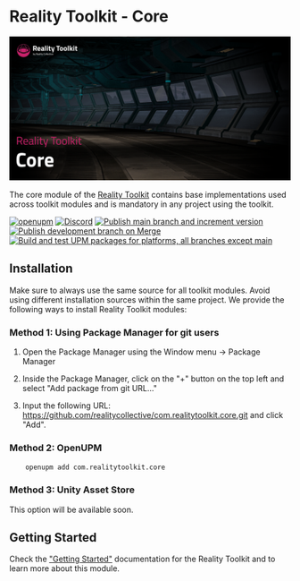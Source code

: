 # Reality Toolkit - Core

![com.realitytoolkit.core](https://github.com/realitycollective/realitycollective.logo/blob/main/RealityToolkit/RepoBanners/com.realitytoolkit.core.png?raw=true)

The core module of the [Reality Toolkit](https://www.realitytoolkit.io/) contains base implementations used across toolkit modules and is mandatory in any project using the toolkit.

[![openupm](https://img.shields.io/npm/v/com.realitytoolkit.core?label=openupm&registry_uri=https://package.openupm.com)](https://openupm.com/packages/com.realitytoolkit.core/) [![Discord](https://img.shields.io/discord/597064584980987924.svg?label=&logo=discord&logoColor=ffffff&color=7389D8&labelColor=6A7EC2)](https://discord.gg/hF7TtRCFmB)
[![Publish main branch and increment version](https://github.com/realitycollective/com.realitytoolkit.core/actions/workflows/main-publish.yml/badge.svg)](https://github.com/realitycollective/com.realitytoolkit.core/actions/workflows/main-publish.yml)
[![Publish development branch on Merge](https://github.com/realitycollective/com.realitytoolkit.core/actions/workflows/development-publish.yml/badge.svg)](https://github.com/realitycollective/com.realitytoolkit.core/actions/workflows/development-publish.yml)
[![Build and test UPM packages for platforms, all branches except main](https://github.com/realitycollective/com.realitytoolkit.core/actions/workflows/development-buildandtestupmrelease.yml/badge.svg)](https://github.com/realitycollective/com.realitytoolkit.core/actions/workflows/development-buildandtestupmrelease.yml)

## Installation

Make sure to always use the same source for all toolkit modules. Avoid using different installation sources within the same project. We provide the following ways to install Reality Toolkit modules:

### Method 1: Using Package Manager for git users

1. Open the Package Manager using the Window menu -> Package Manager

2. Inside the Package Manager, click on the "+" button on the top left and select "Add package from git URL..."

3. Input the following URL: https://github.com/realitycollective/com.realitytoolkit.core.git and click "Add".

### Method 2: OpenUPM

```text
    openupm add com.realitytoolkit.core
```

### Method 3: Unity Asset Store

This option will be available soon.

## Getting Started

Check the ["Getting Started"](https://www.realitytoolkit.io/) documentation for the Reality Toolkit and to learn more about this module.
